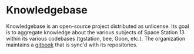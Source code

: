 # Knowledgebase

Knowledgebase is an open-source project distributed as unlicense. Its goal is
to aggregate knowledge about the various subjects of Space Station 13 within
its various codebases (tgstation, bee, Goon, etc.). The organization maintains
a [gitbook](https://ss13-knowledgebase.gitbook.io/knowledgebase/) that is sync'd with its repositories.
